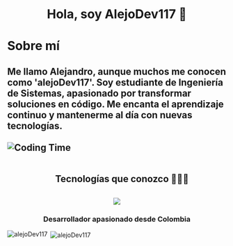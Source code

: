 <h1 align="center">Hola, soy AlejoDev117 👋</h1>

<h1>Sobre mí</h1>
<h2>Me llamo Alejandro, aunque muchos me conocen como 'alejoDev117'. Soy estudiante de Ingeniería de Sistemas, apasionado por transformar soluciones en código. Me encanta el aprendizaje continuo y mantenerme al día con nuevas tecnologías.<br>

<br>
<img alt="Coding Time" src="https://media.giphy.com/media/f3iwJFOVOwuy7K6FFw/giphy.gif" align="center"/></h2>

<div id="user-content-toc">
  <ul align="center">
    <summary><h2 style="display: inline-block">Tecnologías que conozco 👨🏻‍💻</h2></summary>
  </ul>
</div>

<!-- Iconos de stack de tecnología -->
<p align="center">
  <a href="https://skillicons.dev">
    <img src="https://skillicons.dev/icons?i=java,spring,docker,postgres,postman,git,linux,rabbitmq,py&perline=9" />
  </a>
</p>

<h3 align="center">Desarrollador apasionado desde Colombia</h3>


<p><img align="left" src="https://github-readme-stats.vercel.app/api/top-langs?username=alejoDev117&show_icons=true&locale=es&layout=compact" alt="alejoDev117" /></p>
<p>&nbsp;<img align="center" src="https://github-readme-stats.vercel.app/api?username=alejoDev117&show_icons=true&locale=es" alt="alejoDev117" /></p>
